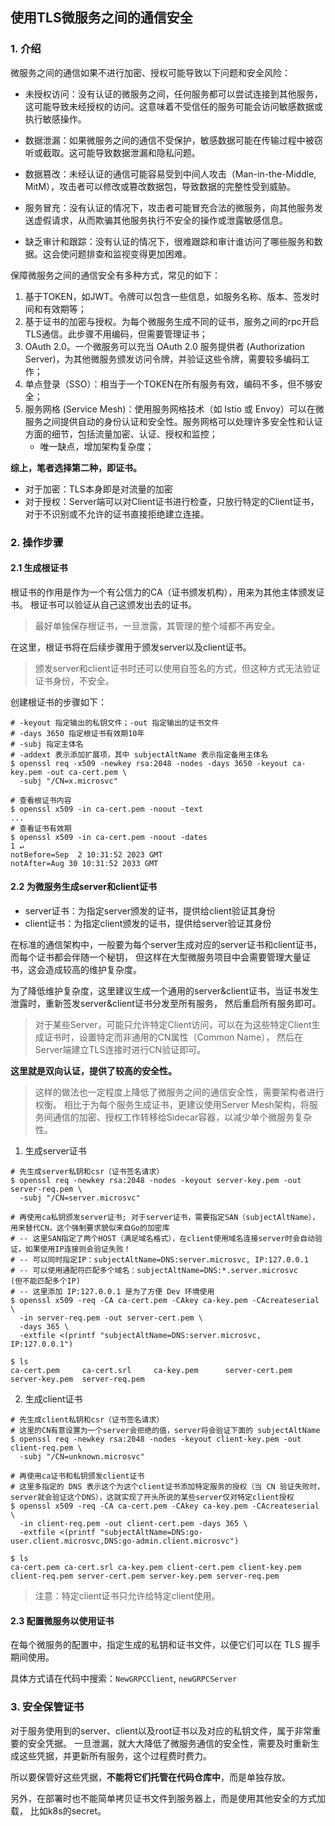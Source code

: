 ## 使用TLS微服务之间的通信安全

### 1. 介绍
微服务之间的通信如果不进行加密、授权可能导致以下问题和安全风险：

- 未授权访问：没有认证的微服务之间，任何服务都可以尝试连接到其他服务，这可能导致未经授权的访问。这意味着不受信任的服务可能会访问敏感数据或执行敏感操作。

- 数据泄漏：如果微服务之间的通信不受保护，敏感数据可能在传输过程中被窃听或截取。这可能导致数据泄漏和隐私问题。

- 数据篡改：未经认证的通信可能容易受到中间人攻击（Man-in-the-Middle, MitM），攻击者可以修改或篡改数据包，导致数据的完整性受到威胁。

- 服务冒充：没有认证的情况下，攻击者可能冒充合法的微服务，向其他服务发送虚假请求，从而欺骗其他服务执行不安全的操作或泄露敏感信息。

- 缺乏审计和跟踪：没有认证的情况下，很难跟踪和审计谁访问了哪些服务和数据。这会使问题排查和监视变得更加困难。

保障微服务之间的通信安全有多种方式，常见的如下：
1. 基于TOKEN，如JWT。令牌可以包含一些信息，如服务名称、版本、签发时间和有效期等；
2. 基于证书的加密与授权。为每个微服务生成不同的证书，服务之间的rpc开启TLS通信。此步骤不用编码，但需要管理证书；
3. OAuth 2.0。一个微服务可以充当 OAuth 2.0 服务提供者 (Authorization Server)，为其他微服务颁发访问令牌，并验证这些令牌，需要较多编码工作；
4. 单点登录（SSO）：相当于一个TOKEN在所有服务有效，编码不多，但不够安全；
5. 服务网格 (Service Mesh)：使用服务网格技术（如 Istio 或 Envoy）可以在微服务之间提供自动的身份认证和安全性。服务网格可以处理许多安全性和认证方面的细节，包括流量加密、认证、授权和监控；
   - 唯一缺点，增加架构复杂度；

**综上，笔者选择第二种，即证书。**

- 对于加密：TLS本身即是对流量的加密
- 对于授权：Server端可以对Client证书进行检查，只放行特定的Client证书，对于不识别或不允许的证书直接拒绝建立连接。

### 2. 操作步骤

#### 2.1 生成根证书
根证书的作用是作为一个有公信力的CA（证书颁发机构），用来为其他主体颁发证书。
根证书可以验证从自己这颁发出去的证书。

>最好单独保存根证书，一旦泄露，其管理的整个域都不再安全。

在这里，根证书将在后续步骤用于颁发server以及client证书。

>颁发server和client证书时还可以使用自签名的方式，但这种方式无法验证证书身份，不安全。

创建根证书的步骤如下：
```shell
# -keyout 指定输出的私钥文件；-out 指定输出的证书文件
# -days 3650 指定根证书有效期10年
# -subj 指定主体名
# -addext 表示添加扩展项，其中 subjectAltName 表示指定备用主体名
$ openssl req -x509 -newkey rsa:2048 -nodes -days 3650 -keyout ca-key.pem -out ca-cert.pem \
  -subj "/CN=x.microsvc"
  
# 查看根证书内容
$ openssl x509 -in ca-cert.pem -noout -text
...
# 查看证书有效期
$ openssl x509 -in ca-cert.pem -noout -dates                                                                                            1 ↵
notBefore=Sep  2 10:31:52 2023 GMT
notAfter=Aug 30 10:31:52 2033 GMT
```

#### 2.2 为微服务生成server和client证书

- server证书：为指定server颁发的证书，提供给client验证其身份
- client证书：为指定client颁发的证书，提供给server验证其身份

在标准的通信架构中，一般要为每个server生成对应的server证书和client证书，而每个证书都会伴随一个秘钥，
但这样在大型微服务项目中会需要管理大量证书，这会造成较高的维护复杂度。

为了降低维护复杂度，这里建议生成一个通用的server&client证书，当证书发生泄露时，重新签发server&client证书分发至所有服务，
然后重启所有服务即可。

>对于某些Server，可能只允许特定Client访问，可以在为这些特定Client生成证书时，设置特定而非通用的CN属性（Common Name），
> 然后在Server端建立TLS连接时进行CN验证即可。


**这里就是双向认证，提供了较高的安全性。**

>这样的做法也一定程度上降低了微服务之间的通信安全性，需要架构者进行权衡。
> 相比于为每个服务生成证书，更建议使用Server Mesh架构，将服务间通信的加密、授权工作转移给Sidecar容器，以减少单个微服务复杂性。

1. 生成server证书

```shell
# 先生成server私钥和csr（证书签名请求）
$ openssl req -newkey rsa:2048 -nodes -keyout server-key.pem -out server-req.pem \
  -subj "/CN=server.microsvc" 
  
# 再使用ca私钥颁发server证书; 对于server证书，需要指定SAN（subjectAltName），用来替代CN，这个强制要求貌似来自Go的加密库
# -- 这里SAN指定了两个HOST（满足域名格式），在client使用域名连接server时会自动验证，如果使用IP连接则会验证失败！
# -- 可以同时指定IP：subjectAltName=DNS:server.microsvc, IP:127.0.0.1
# -- 可以使用通配符匹配多个域名：subjectAltName=DNS:*.server.microsvc    (但不能匹配多个IP)
# -- 这里添加 IP:127.0.0.1 是为了方便 Dev 环境使用
$ openssl x509 -req -CA ca-cert.pem -CAkey ca-key.pem -CAcreateserial \
  -in server-req.pem -out server-cert.pem \
  -days 365 \
  -extfile <(printf "subjectAltName=DNS:server.microsvc, IP:127.0.0.1")

$ ls
ca-cert.pem     ca-cert.srl     ca-key.pem      server-cert.pem server-key.pem  server-req.pem
```

2. 生成client证书

```shell
# 先生成client私钥和csr（证书签名请求）
# 这里的CN有意设置为一个server会拒绝的值，server将会验证下面的 subjectAltName
$ openssl req -newkey rsa:2048 -nodes -keyout client-key.pem -out client-req.pem \
  -subj "/CN=unknown.microsvc"

# 再使用ca证书和私钥颁发client证书
# 这里多指定的 DNS 表示这个为这个client证书添加特定服务的授权（当 CN 验证失败时，server就会验证这个DNS），这就实现了开头所说的某些server仅对特定client授权
$ openssl x509 -req -CA ca-cert.pem -CAkey ca-key.pem -CAcreateserial \
  -in client-req.pem -out client-cert.pem -days 365 \
  -extfile <(printf "subjectAltName=DNS:go-user.client.microsvc,DNS:go-admin.client.microsvc")

$ ls
ca-cert.pem ca-cert.srl ca-key.pem client-cert.pem client-key.pem client-req.pem server-cert.pem server-key.pem server-req.pem
```

>注意：特定client证书只允许给特定client使用。

#### 2.3 配置微服务以使用证书
在每个微服务的配置中，指定生成的私钥和证书文件，以便它们可以在 TLS 握手期间使用。

具体方式请在代码中搜索：`NewGRPCClient`, `newGRPCServer`

### 3. 安全保管证书
对于服务使用到的server、client以及root证书以及对应的私钥文件，属于非常重要的安全凭据。
一旦泄漏，就大大降低了微服务通信的安全性，需要及时重新生成这些凭据，并更新所有服务，这个过程费时费力。

所以要保管好这些凭据，**不能将它们托管在代码仓库中**，而是单独存放。

另外，在部署时也不能简单拷贝证书文件到服务器上，而是使用其他安全的方式加载，
比如k8s的secret。
